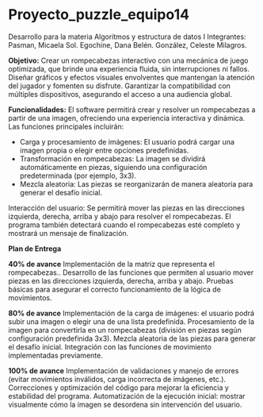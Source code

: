 # Proyecto_puzzle_equipo14
Desarrollo para la materia Algoritmos y estructura de datos I
Integrantes:
Pasman, Micaela Sol.
Egochine, Dana Belén.
González, Celeste Milagros.

**Objetivo:** 
Crear un rompecabezas interactivo con una mecánica de juego optimizada, que brinde una experiencia fluida, sin interrupciones ni fallos. Diseñar gráficos y efectos visuales envolventes que mantengan la atención del jugador y fomenten su disfrute. Garantizar la compatibilidad con múltiples dispositivos, asegurando el acceso a una audiencia global.

**Funcionalidades:**
El software permitirá crear y resolver un rompecabezas a partir de una imagen, ofreciendo una experiencia interactiva y dinámica. Las funciones principales incluirán:
- Carga y procesamiento de imágenes: El usuario podrá cargar una imagen propia o elegir entre opciones predefinidas.
- Transformación en rompecabezas: La imagen se dividirá automáticamente en piezas, siguiendo una configuración predeterminada (por ejemplo, 3x3).
- Mezcla aleatoria: Las piezas se reorganizarán de manera aleatoria para generar el desafío inicial.

Interacción del usuario: Se permitirá mover las piezas en las direcciones izquierda, derecha, arriba y abajo para resolver el rompecabezas. El programa también detectará cuando el rompecabezas esté completo y mostrará un mensaje de finalización.


**Plan de Entrega**

**40% de avance**
Implementación de la matriz que representa el rompecabezas..
Desarrollo de las funciones que permiten al usuario mover piezas en las direcciones izquierda, derecha, arriba y abajo.
Pruebas básicas para asegurar el correcto funcionamiento de la lógica de movimientos.

**80% de avance**
Implementación de la carga de imágenes: el usuario podrá subir una imagen o elegir una de una lista predefinida.
Procesamiento de la imagen para convertirla en un rompecabezas (división en piezas según configuración predefinida 3x3).
Mezcla aleatoria de las piezas para generar el desafío inicial.
Integración con las funciones de movimiento implementadas previamente.

**100% de avance**
Implementación de validaciones y manejo de errores (evitar movimientos inválidos, carga incorrecta de imágenes, etc.).
Correcciones y optimización del código para mejorar la eficiencia y estabilidad del programa.
Automatización de la ejecución inicial: mostrar visualmente cómo la imagen se desordena sin intervención del usuario.
